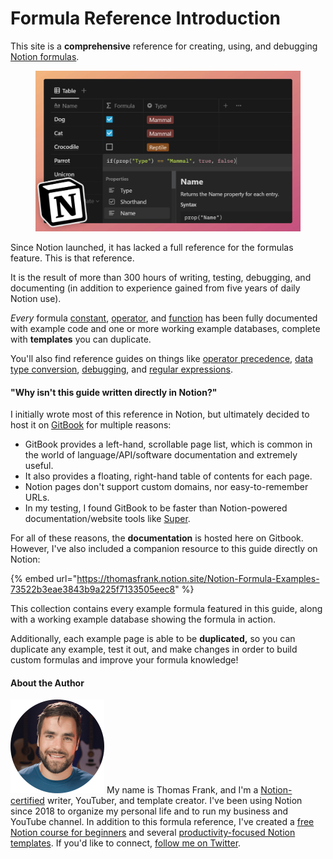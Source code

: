 # Formula Reference Introduction

This site is a **comprehensive** reference for creating, using, and debugging [Notion formulas](https://www.notion.so/help/formulas).

<figure><img src=".gitbook/assets/Simple Notion Formula.jpg" alt=""><figcaption></figcaption></figure>

Since Notion launched, it has lacked a full reference for the formulas feature. This is that reference.&#x20;

It is the result of more than 300 hours of writing, testing, debugging, and documenting (in addition to experience gained from five years of daily Notion use).&#x20;

_Every_ formula [constant](formula-components/constants/), [operator](formula-components/operators/), and [function](formula-components/functions/) has been fully documented with example code and one or more working example databases, complete with **templates** you can duplicate.

You'll also find reference guides on things like [operator precedence](reference/operator-precedence-and-associativity.md), [data type conversion](reference/converting-data-types.md), [debugging](reference/fixing-notion-formula-errors.md), and [regular expressions](reference/regular-expressions-in-notion-formulas.md).

#### "Why isn't this guide written directly in Notion?"

I initially wrote most of this reference in Notion, but ultimately decided to host it on [GitBook](https://www.gitbook.com/) for multiple reasons:

* GitBook provides a left-hand, scrollable page list, which is common in the world of language/API/software documentation and extremely useful.
* It also provides a floating, right-hand table of contents for each page.
* Notion pages don't support custom domains, nor easy-to-remember URLs.
* In my testing, I found GitBook to be faster than Notion-powered documentation/website tools like [Super](https://super.so/).

For all of these reasons, the **documentation** is hosted here on Gitbook. However, I've also included a companion resource to this guide directly on Notion:

{% embed url="https://thomasfrank.notion.site/Notion-Formula-Examples-73522b3eae3843b9a225f7133505eec8" %}

This collection contains every example formula featured in this guide, along with a working example database showing the formula in action.

Additionally, each example page is able to be **duplicated,** so you can duplicate any example, test it out, and make changes in order to build custom formulas and improve your formula knowledge!

#### About the Author

<img src=".gitbook/assets/Notion Fundamentals with Thomas Frank - Avatar 2021 compressed (1).png" alt="" data-size="line"> My name is Thomas Frank, and I'm a [Notion-certified](https://www.credly.com/badges/95fae13a-17bf-4b4a-a3d2-d58c8a3e6a2a/public\_url) writer, YouTuber, and template creator. I've been using Notion since 2018 to organize my personal life and to run my business and YouTube channel. In addition to this formula reference, I've created a [free Notion course for beginners](https://thomasjfrank.com/fundamentals/) and several [productivity-focused Notion templates](https://thomasjfrank.com/templates/). If you'd like to connect, [follow me on Twitter](https://twitter.com/TomFrankly).
